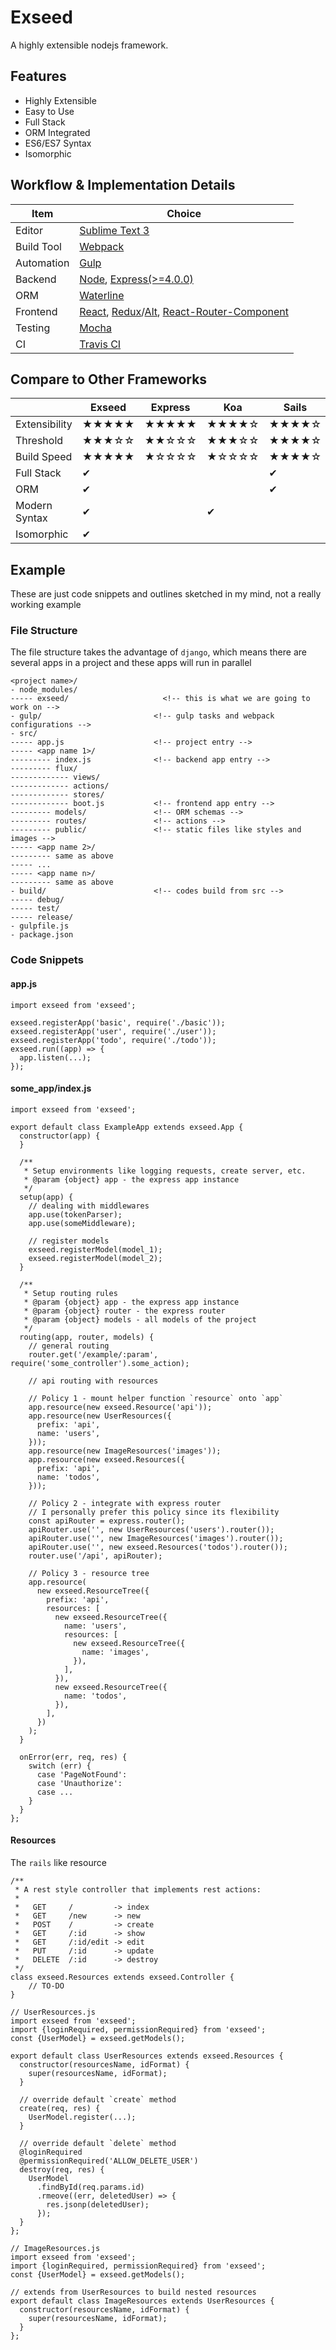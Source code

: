 # Exseed

A highly extensible nodejs framework.

## Features

- Highly Extensible
- Easy to Use
- Full Stack
- ORM Integrated
- ES6/ES7 Syntax
- Isomorphic

## Workflow & Implementation Details

| Item       | Choice |
|------------|--------|
| Editor     | [Sublime Text 3](http://www.sublimetext.com/3) |
| Build Tool | [Webpack](https://github.com/webpack/webpack) |
| Automation | [Gulp](https://github.com/gulpjs/gulp) |
| Backend    | [Node](https://nodejs.org/en/), [Express(>=4.0.0)](http://expressjs.com/) |
| ORM        | [Waterline](https://github.com/balderdashy/waterline) |
| Frontend   | [React](https://facebook.github.io/react/), [Redux](https://github.com/rackt/redux)/[Alt](http://alt.js.org/), [React-Router-Component](https://github.com/STRML/react-router-component) |
| Testing    | [Mocha](https://mochajs.org/) |
| CI         | [Travis CI](https://travis-ci.org/) |

## Compare to Other Frameworks

|               | Exseed   | Express | Koa    | Sails  | Hapi   |
| ------------- | ------ | ------- | ------ | ------ | ------ |
| Extensibility | ★★★★★ | ★★★★★ | ★★★★☆ | ★★★★☆ | ★★★★☆ |
| Threshold     | ★★★☆☆ | ★★☆☆☆ | ★★★☆☆ | ★★★★☆ | ★★☆☆☆ |
| Build Speed   | ★★★★★ | ★☆☆☆☆ | ★☆☆☆☆ | ★★★★☆ | ★☆☆☆☆ |
| Full Stack    | ✔      |         |        | ✔      |        |
| ORM           | ✔      |         |        | ✔      |        |
| Modern Syntax | ✔      |         | ✔      |        |        |
| Isomorphic    | ✔      |         |        |        |        |

## Example

These are just code snippets and outlines sketched in my mind, not a really working example

### File Structure

The file structure takes the advantage of `django`, which means there are several apps in a project and these apps will run in parallel

```
<project name>/
- node_modules/
----- exseed/                     <!-- this is what we are going to work on -->
- gulp/                         <!-- gulp tasks and webpack configurations -->
- src/
----- app.js                    <!-- project entry -->
----- <app name 1>/
--------- index.js              <!-- backend app entry -->
--------- flux/
------------- views/
------------- actions/
------------- stores/
------------- boot.js           <!-- frontend app entry -->
--------- models/               <!-- ORM schemas -->
--------- routes/               <!-- actions -->
--------- public/               <!-- static files like styles and images -->
----- <app name 2>/
--------- same as above
----- ...
----- <app name n>/
--------- same as above
- build/                        <!-- codes build from src -->
----- debug/
----- test/
----- release/
- gulpfile.js
- package.json
```

### Code Snippets

#### app.js

```
import exseed from 'exseed';

exseed.registerApp('basic', require('./basic'));
exseed.registerApp('user', require('./user'));
exseed.registerApp('todo', require('./todo'));
exseed.run((app) => {
  app.listen(...);
});
```

#### some_app/index.js

```
import exseed from 'exseed';

export default class ExampleApp extends exseed.App {
  constructor(app) {
  }

  /**
   * Setup environments like logging requests, create server, etc.
   * @param {object} app - the express app instance
   */
  setup(app) {
    // dealing with middlewares
    app.use(tokenParser);
    app.use(someMiddleware);

    // register models
    exseed.registerModel(model_1);
    exseed.registerModel(model_2);
  }

  /**
   * Setup routing rules
   * @param {object} app - the express app instance
   * @param {object} router - the express router
   * @param {object} models - all models of the project
   */
  routing(app, router, models) {
    // general routing
    router.get('/example/:param', require('some_controller').some_action);

    // api routing with resources

    // Policy 1 - mount helper function `resource` onto `app`
    app.resource(new exseed.Resource('api'));
    app.resource(new UserResources({
      prefix: 'api',
      name: 'users',
    }));
    app.resource(new ImageResources('images'));
    app.resource(new exseed.Resources({
      prefix: 'api',
      name: 'todos',
    }));

    // Policy 2 - integrate with express router
    // I personally prefer this policy since its flexibility
    const apiRouter = express.router();
    apiRouter.use('', new UserResources('users').router());
    apiRouter.use('', new ImageResources('images').router());
    apiRouter.use('', new exseed.Resources('todos').router());
    router.use('/api', apiRouter);

    // Policy 3 - resource tree
    app.resource(
      new exseed.ResourceTree({
        prefix: 'api',
        resources: [
          new exseed.ResourceTree({
            name: 'users',
            resources: [
              new exseed.ResourceTree({
                name: 'images',
              }),
            ],
          }),
          new exseed.ResourceTree({
            name: 'todos',
          }),
        ],
      })
    );
  }
  
  onError(err, req, res) {
    switch (err) {
      case 'PageNotFound':
      case 'Unauthorize':
      case ...
    }
  }
};
```

#### Resources

The `rails` like resource

```
/**
 * A rest style controller that implements rest actions:
 *
 *   GET     /         -> index
 *   GET     /new      -> new
 *   POST    /         -> create
 *   GET     /:id      -> show
 *   GET     /:id/edit -> edit
 *   PUT     /:id      -> update
 *   DELETE  /:id      -> destroy
 */
class exseed.Resources extends exseed.Controller {
    // TO-DO
}
```

```
// UserResources.js
import exseed from 'exseed';
import {loginRequired, permissionRequired} from 'exseed';
const {UserModel} = exseed.getModels();

export default class UserResources extends exseed.Resources {
  constructor(resourcesName, idFormat) {
    super(resourcesName, idFormat);
  }

  // override default `create` method
  create(req, res) {
    UserModel.register(...);
  }

  // override default `delete` method
  @loginRequired
  @permissionRequired('ALLOW_DELETE_USER')
  destroy(req, res) {
    UserModel
      .findById(req.params.id)
      .rmeove((err, deletedUser) => {
        res.jsonp(deletedUser);
      });
  }
};
```

```
// ImageResources.js
import exseed from 'exseed';
import {loginRequired, permissionRequired} from 'exseed';
const {UserModel} = exseed.getModels();

// extends from UserResources to build nested resources
export default class ImageResources extends UserResources {
  constructor(resourcesName, idFormat) {
    super(resourcesName, idFormat);
  }
};
```